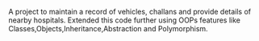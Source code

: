 A project to maintain a record of vehicles, challans and provide details of nearby hospitals. Extended this code further using OOPs features like Classes,Objects,Inheritance,Abstraction and Polymorphism.

